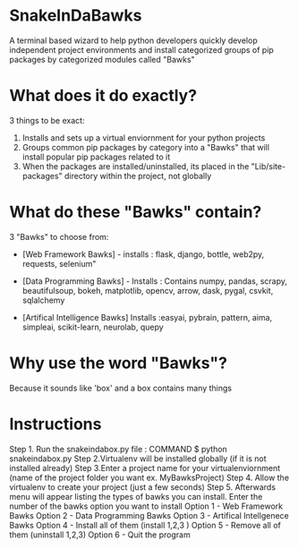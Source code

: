 # SnakeInDaBawks
A terminal based wizard to help python developers quickly develop independent project environments and install categorized groups of pip packages by categorized modules called "Bawks"

# What does it do exactly?
3 things to be exact:
1. Installs and sets up a virtual enviornment for your python projects
2. Groups common pip packages by category into a "Bawks" that will install popular pip packages related to it
3. When the packages are installed/uninstalled, its placed in the "Lib/site-packages" directory within the project, not globally

# What do these "Bawks" contain?
3 "Bawks" to choose from:
- [Web Framework Bawks] - installs : flask, django, bottle, web2py, requests, selenium"

- [Data Programming Bawks] - Installs : Contains numpy, pandas, scrapy, beautifulsoup, bokeh, matplotlib, opencv, arrow, dask, pygal, csvkit, sqlalchemy

- [Artifical Intelligence Bawks] Installs :easyai, pybrain, pattern, aima, simpleai, scikit-learn, neurolab, quepy

# Why use the word "Bawks"?
 Because it sounds like 'box' and a box contains many things
 
# Instructions
Step 1. Run the snakeindabox.py file :  COMMAND  $ python snakeindabox.py 
Step 2.Virtualenv will be installed globally (if it is not installed already)
Step 3.Enter a project name for your virtualenviornment (name of the project folder you want ex. MyBawksProject)
Step 4. Allow the virtualenv to create your project (just a few seconds)
Step 5. Afterwards menu will appear listing the types of bawks you can install. Enter the number of the bawks option you want to install
  Option 1 - Web Framework Bawks
  Option 2 - Data Programming Bawks
  Option 3 - Artifical Intellgenece Bawks
  Option 4 - Install all of them (install 1,2,3 )
  Option 5 - Remove all of them (uninstall 1,2,3)
  Option 6 - Quit the program
  

